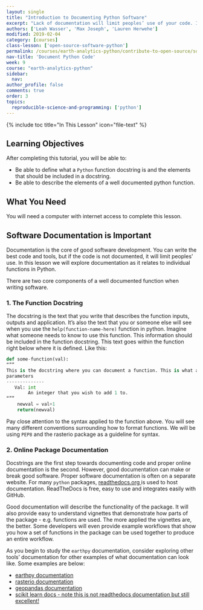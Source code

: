 ```yaml
---
layout: single
title: "Introduction to Documenting Python Software"
excerpt: "Lack of documentation will limit peoples’ use of your code. In this lesson you will learn about 2 ways to document python code using docstrings and online documentation. YOu will also learn how to improve documentation in other software packages."
authors: ['Leah Wasser', 'Max Joseph', 'Lauren Herwehe']
modified: 2019-02-04
category: [courses]
class-lesson: ['open-source-software-python']
permalink: /courses/earth-analytics-python/contribute-to-open-source/software-documentation-python/
nav-title: 'Document Python Code'
week: 9
course: "earth-analytics-python"
sidebar:
  nav:
author_profile: false
comments: true
order: 3
topics:
  reproducible-science-and-programming: ['python']
---
```


{% include toc title="In This Lesson" icon="file-text" %}

<div class='notice--success' markdown="1">

## <i class="fa fa-graduation-cap" aria-hidden="true"></i> Learning Objectives

After completing this tutorial, you will be able to:

* Be able to define what a `Python` function docstring is and the elements that should be included in a docstring.
* Be able to describe the elements of a well documented python function.

## <i class="fa fa-check-square-o fa-2" aria-hidden="true"></i> What You Need

You will need a computer with internet access to complete this lesson.
</div>

## Software Documentation is Important

Documentation is the core of good software development. You can write the best code and tools, but if the code is not documented, it will limit peoples’ use. In this lesson we will explore documentation as it relates to individual functions in Python. 

There are two core components of a well documented function when writing software.

### 1. The Function Docstring 

The docstring is the text that you write that describes the function inputs, outputs and application. It’s also the text that you or someone else will see when you use the `help(function-name-here)` function in python. Imagine what someone needs to know to use this function. This information should be included in the function docstring. This text goes within the function right below where it is defined. Like this:

```python
def some-function(val):
“””
This is the docstring where you can document a function. This is what appears to describe the function when you type help(function-name) into the Python console.
parameters
--------------
   Val: int
        An integer that you wish to add 1 to.
“””
    newval = val+1
    return(newval)
```

Pay close attention to the syntax applied to the function above. You will see many different conventions surrounding how to format functions. We will be using `PEP8` and the rasterio package as a guideline for syntax.

### 2. Online Package Documentation

Docstrings are the first step towards documenting code and proper online documentation is the second. However, good documentation can make or break good software. Proper software documentation is often on a separate website. For many `python` packages, <a href="https://www.readthedocs.org" target="_blank">readthedocs.org </a> is used to host documentation. ReadTheDocs is free,  easy to use and integrates easily with GitHub.

Good documentation will describe the functionality of the package. It will also provide easy to understand vignettes that demonstrate how parts of the package - e.g. functions are used. The more applied the vignettes are, the better. Some developers will even provide example workflows that show you how a set of functions in the package can be used together to produce an entire workflow. 

As you begin to study the `earthpy` documentation, consider exploring other tools’ documentation for other examples of what documentation can look like. Some examples are below:

* <a href="https://earthpy.readthedocs.io" target="_blank">earthpy documentation</a>
* <a href="https://rasterio.readthedocs.io" target="_blank">rasterio documentation</a>
* <a href="https://geopandas.readthedocs.io" target="_blank">geopandas documentation</a>
* <a href="http://scikit-learn.org/stable/documentation.html" target="_blank">scikit learn docs - note this is not readthedocs documentation but still excellent!</a>
